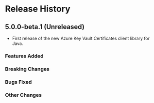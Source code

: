 # Release History

## 5.0.0-beta.1 (Unreleased)

- First release of the new Azure Key Vault Certificates client library for Java.

### Features Added

### Breaking Changes

### Bugs Fixed

### Other Changes
